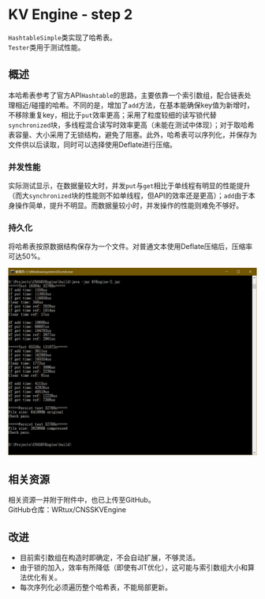 # KV Engine - step 2

`HashtableSimple`类实现了哈希表。  
`Tester`类用于测试性能。

## 概述
本哈希表参考了官方API`Hashtable`的思路，主要依靠一个索引数组，配合链表处理相近/碰撞的哈希。不同的是，增加了`add`方法，在基本能确保key值为新增时，不移除重复key，相比于`put`效率更高；采用了粒度较细的读写锁代替`synchronized`块，多线程混合读写时效率更高（未能在测试中体现）；对于取哈希表容量、大小采用了无锁结构，避免了阻塞。此外，哈希表可以序列化，并保存为文件供以后读取，同时可以选择使用Deflate进行压缩。

### 并发性能
实际测试显示，在数据量较大时，并发`put`与`get`相比于单线程有明显的性能提升（而大`synchronized`块的性能则不如单线程，但API的效率还是更高）；`add`由于本身操作简单，提升不明显。而数据量较小时，并发操作的性能则难免不够好。

### 持久化
将哈希表按原数据结构保存为一个文件。对普通文本使用Deflate压缩后，压缩率可达50%。

![KVTest](./assets/KVTest-2.png)

## 相关资源
相关资源一并附于附件中，也已上传至GitHub。  
GitHub仓库：WRtux/CNSSKVEngine

## 改进
* 目前索引数组在构造时即确定，不会自动扩展，不够灵活。
* 由于锁的加入，效率有所降低（即使有JIT优化），这可能与索引数组大小和算法优化有关。
* 每次序列化必须遍历整个哈希表，不能局部更新。
